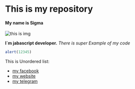 # This is my repository
#### My name is Sigma

![this is img](https://encrypted-tbn3.gstatic.com/images?q=tbn:ANd9GcRp3AgCBwr0djqyAJBsCt6XLXApfiLkaCto4B3GGGLjo3Omj1-v)

**I`m jabascript developer.**
*There is super Example of my code*

```javascript
alert(12345)
```

This is Unordered list:
* [my facebook](https://www.youtube.com/watch?v=dQw4w9WgXcQ)
* [my website](https://www.youtube.com/watch?v=dQw4w9WgXcQ)
* [my telegram](https://www.youtube.com/watch?v=dQw4w9WgXcQ) 
